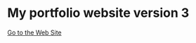 # My portfolio website version 3


[Go to the Web Site](https://cout-pranav.github.io/myportfolio-3/index.html)


